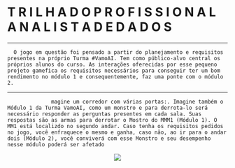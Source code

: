 # T R I L H A  D O  P R O F I S S I O N A L  A N A L I S T A  D E  D A D O S
---
      O jogo em questão foi pensado a partir do planejamento e requisitos presentes na próprio Turma #VamoAI. Tem como público-alvo central os próprios alunos do curso. As interações oferecidas por esse pequeno projeto gamefica os requisitos necessários para conseguir ter um bom rendimento no módulo 1 e consequentemente, faz uma ponte com o módulo 2.
---


                  magine um corredor com várias portas:. Imagine também o Módulo 1 da Turma VamoAI, como um monstro e para derrota-lo será necessário responder as perguntas presentes em cada sala. Suas respostas são as armas para derrotar o Mostro do MMM1 (Módulo 1). O MM1 está localizdo no segundo andar. Caso tenha os requisitos pedidos no jogo, você enfraquece o mesmo e ganha, caso não, ao ir para o andar dois (Módulo 2), você conviverá com esse Monstro e seu desempenho nesse módulo poderá ser afetado
                  
 <p align="center">
  <img src="https://github.com/Natalia-oli/imagens/blob/master/Legal%20Ilustrado%20Games%20Infogr%C3%A1fico.gif"/>
</p>









